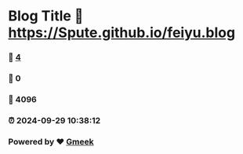 # Blog Title :link: https://Spute.github.io/feiyu.blog 
### :page_facing_up: [4](https://Spute.github.io/feiyu.blog/tag.html) 
### :speech_balloon: 0 
### :hibiscus: 4096 
### :alarm_clock: 2024-09-29 10:38:12 
### Powered by :heart: [Gmeek](https://github.com/Meekdai/Gmeek)
